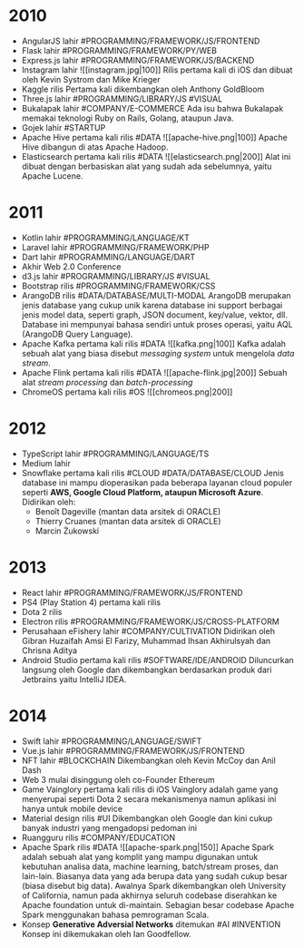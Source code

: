 # 2010
- AngularJS lahir #PROGRAMMING/FRAMEWORK/JS/FRONTEND
- Flask lahir #PROGRAMMING/FRAMEWORK/PY/WEB
- Express.js lahir #PROGRAMMING/FRAMEWORK/JS/BACKEND
- Instagram lahir
	![[instagram.jpg|100]]
	Rilis pertama kali di iOS dan dibuat oleh Kevin Systrom dan Mike Krieger
- Kaggle rilis
	Pertama kali dikembangkan oleh Anthony GoldBloom
- Three.js lahir #PROGRAMMING/LIBRARY/JS #VISUAL
- Bukalapak lahir #COMPANY/E-COMMERCE 
	Ada isu bahwa Bukalapak memakai teknologi Ruby on Rails, Golang, ataupun Java.
- Gojek lahir #STARTUP
- Apache Hive pertama kali rilis #DATA 
	![[apache-hive.png|100]]
	Apache Hive dibangun di atas Apache Hadoop.
- Elasticsearch pertama kali rilis #DATA
	![[elasticsearch.png|200]]
	Alat ini dibuat dengan berbasiskan alat yang sudah ada sebelumnya, yaitu Apache Lucene.
# 2011
- Kotlin lahir #PROGRAMMING/LANGUAGE/KT
- Laravel lahir #PROGRAMMING/FRAMEWORK/PHP
- Dart lahir #PROGRAMMING/LANGUAGE/DART
- Akhir Web 2.0 Conference
- d3.js lahir #PROGRAMMING/LIBRARY/JS #VISUAL
- Bootstrap rilis #PROGRAMMING/FRAMEWORK/CSS
- ArangoDB rilis #DATA/DATABASE/MULTI-MODAL 
	ArangoDB merupakan jenis database yang cukup unik karena database ini support berbagai jenis model data, seperti graph, JSON document, key/value, vektor, dll. Database ini mempunyai bahasa sendiri untuk proses operasi, yaitu AQL (ArangoDB Query Language).
- Apache Kafka pertama kali rilis #DATA
	![[kafka.png|100]]
	Kafka adalah sebuah alat yang biasa disebut *messaging system* untuk mengelola *data stream*.
- Apache Flink pertama kali rilis #DATA 
	![[apache-flink.jpg|200]]
	Sebuah alat *stream processing* dan *batch-processing*
- ChromeOS pertama kali rilis #OS
	![[chromeos.png|200]]
# 2012
- TypeScript lahir #PROGRAMMING/LANGUAGE/TS
- Medium lahir
- Snowflake pertama kali rilis #CLOUD #DATA/DATABASE/CLOUD
	Jenis database ini mampu dioperasikan pada beberapa layanan cloud populer seperti **AWS, Google Cloud Platform, ataupun Microsoft Azure**. 
	Didirikan oleh:
	- Benoît Dageville (mantan data arsitek di ORACLE)
	- Thierry Cruanes (mantan data arsitek di ORACLE)
	- Marcin Żukowski
# 2013
- React lahir #PROGRAMMING/FRAMEWORK/JS/FRONTEND 
- PS4 (Play Station 4) pertama kali rilis
- Dota 2 rilis
- Electron rilis #PROGRAMMING/FRAMEWORK/JS/CROSS-PLATFORM 
- Perusahaan eFishery lahir #COMPANY/CULTIVATION
	Didirikan oleh Gibran Huzaifah Amsi El Farizy, Muhammad Ihsan Akhirulsyah dan Chrisna Aditya
- Android Studio pertama kali rilis #SOFTWARE/IDE/ANDROID
	Diluncurkan langsung oleh Google dan dikembangkan berdasarkan produk dari Jetbrains yaitu IntelliJ IDEA.
# 2014
- Swift lahir #PROGRAMMING/LANGUAGE/SWIFT
- Vue.js lahir #PROGRAMMING/FRAMEWORK/JS/FRONTEND 
- NFT lahir #BLOCKCHAIN
	Dikembangkan oleh Kevin McCoy dan Anil Dash
- Web 3 mulai disinggung oleh co-Founder Ethereum
- Game Vainglory pertama kali rilis di iOS
  Vainglory adalah game yang menyerupai seperti Dota 2 secara mekanismenya namun aplikasi ini hanya untuk mobile device
- Material design rilis #UI
	Dikembangkan oleh Google dan kini cukup banyak industri yang mengadopsi pedoman ini
- Ruangguru rilis #COMPANY/EDUCATION 
- Apache Spark rilis #DATA 
	![[apache-spark.png|150]]
	Apache Spark adalah sebuah alat yang komplit yang mampu digunakan untuk kebutuhan analisa data, machine learning, batch/stream proses, dan lain-lain. Biasanya data yang ada berupa data yang sudah cukup besar (biasa disebut big data).
	Awalnya Spark dikembangkan oleh University of California, namun pada akhirnya seluruh codebase diserahkan ke Apache foundation untuk di-maintain. Sebagian besar codebase Apache Spark menggunakan bahasa pemrograman Scala.
- Konsep **Generative Adversial Networks** ditemukan #AI #INVENTION
	Konsep ini dikemukakan oleh Ian Goodfellow.